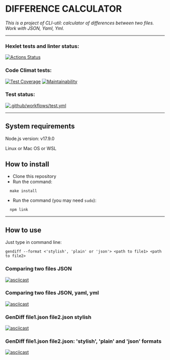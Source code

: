 # DIFFERENCE CALCULATOR
*This is a project of CLI-util: calculator of differences between two files. Work with JSON, Yaml, Yml.*

*****

### Hexlet tests and linter status:
[![Actions Status](https://github.com/Leepoch/frontend-project-46/workflows/hexlet-check/badge.svg)](https://github.com/Leepoch/frontend-project-46/actions)

### Code Climat tests:
[![Test Coverage](https://api.codeclimate.com/v1/badges/6e14def9ccdb84f7aefc/test_coverage)](https://codeclimate.com/github/Leepoch/frontend-project-46/test_coverage)
[![Maintainability](https://api.codeclimate.com/v1/badges/6e14def9ccdb84f7aefc/maintainability)](https://codeclimate.com/github/Leepoch/frontend-project-46/maintainability)

### Test status:
[![.github/workflows/test.yml](https://github.com/Leepoch/frontend-project-46/actions/workflows/test.yml/badge.svg)](https://github.com/Leepoch/frontend-project-46/actions/workflows/test.yml)

*****

## System requirements
Node.js version: v17.9.0

Linux or Mac OS or WSL

## How to install

* Clone this repository
* Run the command: 
```
  make install
```
* Run the command (you may need `sudo`): 
```
  npm link
```

*****

## How to use

Just type in command line:

`gendiff --format <'stylish', 'plain' or 'json'> <path to file1> <path to file2>`

### Сomparing two files JSON
[![asciicast](https://asciinema.org/a/VZv2QqQLBb2uihw3cxtEZBSub.svg)](https://asciinema.org/a/VZv2QqQLBb2uihw3cxtEZBSub)

### Сomparing two files JSON, yaml, yml
[![asciicast](https://asciinema.org/a/8zClT750TyPeNwvgDXCA1LKIm.svg)](https://asciinema.org/a/8zClT750TyPeNwvgDXCA1LKIm)

### GenDiff file1.json file2.json stylish
[![asciicast](https://asciinema.org/a/2BhymCGIPBnIbokH4MuULMAuD.svg)](https://asciinema.org/a/2BhymCGIPBnIbokH4MuULMAuD)

### GenDiff file1.json file2.json: 'stylish', 'plain' and 'json' formats
[![asciicast](https://asciinema.org/a/I8iXtpeiXezYIwnqhOaFAwqcX.svg)](https://asciinema.org/a/I8iXtpeiXezYIwnqhOaFAwqcX)